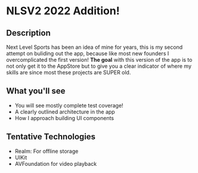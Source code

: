 # NLSV2 2022 Addition! 

## Description 
Next Level Sports has been an idea of mine for years, this is my second attempt on buliding out the app, because like most new founders I overcomplicated the first version! 
**The goal** with this version of the app is to not only get it to the AppStore but to give you a clear indicator of where my skills are since most these projects are SUPER old. 

## What you'll see 
- You will see mostly complete test coverage! 
- A clearly outlined architecture in the app 
- How I approach building UI components

## Tentative Technologies
- Realm: For offline storage
- UIKit
- AVFoundation for video playback
